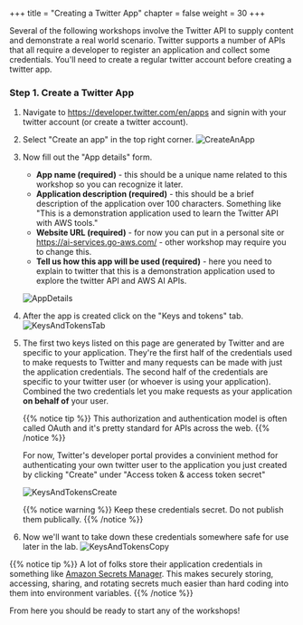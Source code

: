 +++
title = "Creating a Twitter App"
chapter = false
weight = 30
+++

Several of the following workshops involve the Twitter API to supply content and demonstrate a real world scenario. Twitter supports a number of APIs that all require a developer to register an application and collect some credentials. You'll need to create a regular twitter account before creating a twitter app.

### Step 1. Create a Twitter App

1. Navigate to https://developer.twitter.com/en/apps and signin with your twitter account (or create a twitter account).

2. Select "Create an app" in the top right corner.
    ![CreateAnApp](/images/twitter/1-create-an-app.png)

3. Now fill out the "App details" form.

    * **App name (required)** - this should be a unique name related to this workshop so you can recognize it later.
    * **Application description (required)** - this should be a brief description of the application over 100 characters. Something like "This is a demonstration application used to learn the Twitter API with AWS tools."
    * **Website URL (required)** - for now you can put in a personal site or https://ai-services.go-aws.com/ - other workshop may require you to change this.
    * **Tell us how this app will be used (required)** - here you need to explain to twitter that this is a demonstration application used to explore the twitter API and AWS AI APIs.

    ![AppDetails](/images/twitter/2-create-an-app.png)

4. After the app is created click on the "Keys and tokens" tab.
    ![KeysAndTokensTab](/images/twitter/3-get-keys-and-tokens.png)

5. The first two keys listed on this page are generated by Twitter and are specific to your application. They're the first half of the credentials used to make requests to Twitter and many requests can be made with just the application credentials. The second half of the credentials are specific to your twitter user (or whoever is using your application). Combined the two credentials let you make requests as your application **on behalf of** your user. 

    {{% notice tip %}}
This authorization and authentication model is often called OAuth and it's pretty standard for APIs across the web.
    {{% /notice %}}

    For now, Twitter's developer portal provides a convinient method for authenticating your own twitter user to the application you just created by clicking "Create" under "Access token & access token secret"

    ![KeysAndTokensCreate](/images/twitter/4-get-keys-and-tokens.png)

    {{% notice warning %}}
Keep these credentials secret. Do not publish them publically.
    {{% /notice %}}

6. Now we'll want to take down these credentials somewhere safe for use later in the lab.
    ![KeysAndTokensCopy](/images/twitter/5-save-keys-and-tokens.png)

{{% notice tip %}}
A lot of folks store their application credentials in something like [Amazon Secrets Manager](https://aws.amazon.com/secrets-manager). This makes securely storing, accessing, sharing, and rotating secrets much easier than hard coding into them into environment variables.
{{% /notice %}}

From here you should be ready to start any of the workshops!